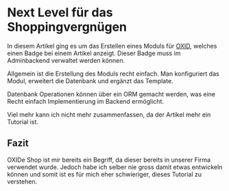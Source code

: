 # Next Level für das Shoppingvergnügen

In diesem Artikel ging es um das Erstellen eines Moduls für [OXID](https://www.oxid-esales.com/), welches einen Badge bei einem Artikel anzeigt. Dieser Badge muss im Adminbackend verwaltet werden können.


Allgemein ist die Erstellung des Moduls recht einfach. Man konfiguriert das Modul, erweitert die Datenbank und ergänzt das Template.


Datenbank Operationen können über ein ORM gemacht werden, was eine Recht einfach Implementierung im Backend ermöglicht.


Viel mehr kann ich nicht mehr zusammenfassen, da der Artikel mehr ein Tutorial ist.


## Fazit
OXIDe Shop ist mir bereits ein Begriff, da dieser bereits in unserer Firma verwendet wurde. Jedoch habe ich selber nie gross damit etwas entwickeln können und somit ist es für mich eher schwieriger, dieses Tutorial zu verstehen.
